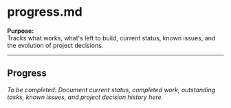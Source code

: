 # progress.md

**Purpose:**  
Tracks what works, what's left to build, current status, known issues, and the evolution of project decisions.

---

## Progress

*To be completed: Document current status, completed work, outstanding tasks, known issues, and project decision history here.*
